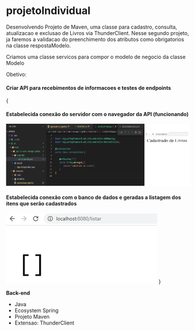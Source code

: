 # projetoIndividual
Desenvolvendo Projeto de Maven, uma classe para cadastro, consulta, atualizacao e exclusao de Livros via ThunderClient.
Nesse segundo projeto, ja faremos a validacao do preenchimento dos atributos como obrigatorios na classe respostaModelo.

Criamos uma classe servicos para compor o modelo de negocio da classe Modelo

Obetivo:
<h4>Criar API para recebimentos de informacoes e testes de endpoints</h4>
{
<h4>Estabelecida conexão do servidor com o navegador da API (funcionando)</h4>
<img src='apidois.png'>
<h4>Estabelecida conexão com o banco de dados e geradas a listagem dos itens que serão cadastrados</h4>
<img src='ListagemInicial.png'>
}

<strong>Back-end</strong>
<ul>
    <li>Java</li>
    <li>Ecosystem Spring</li>
    <li>Projeto Maven</li>
    <li>Extensao: ThunderClient</li>
</ul> 